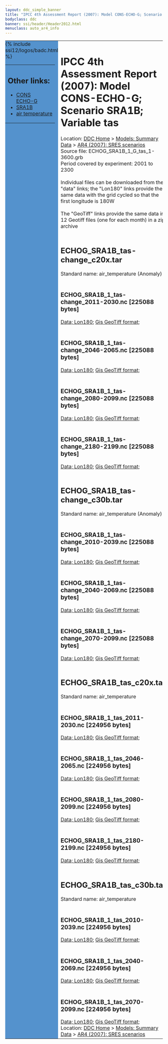 ```yaml
---
layout: ddc_simple_banner
title: "IPCC 4th Assessment Report (2007): Model CONS-ECHO-G; Scenario SRA1B; Variable tas"
bodyclass: ddc
banner: ssi/header/Header2012.html
menuclass: auto_ar4_info
---
```



<table width="100%" border="0" cellspacing="0" cellpadding="0" style="border-collapse: collapse;">
<tr style="margin:0;padding:0;border:0;">
<td style="margin:0;padding:0;border:0;height:1pt;width:150pt;background:#5492CD;" valign="top" >

<div id="lh-col2" class="auto_ar4_info">
<table class="menumain" bgcolor="#5492CD" cellspacing="0" width="100%" border="0">
<tr><td>
<h2> Other links:</h2>
<ul>
<li><a href="/auto/ar4/model-CONS-ECHO-G.html">CONS<br/>ECHO-G</a></li>
<li><a href="/auto/ar4/scenario-SRA1B.html">SRA1B</a></li>
<li><a href="/auto/ar4/var-air_temperature.html">air temperature</a></li>
</ul>
</td></tr>
{% include ssi12/logos/badc.html %}
</table>
</div>
</td>
<td><h1>IPCC 4th Assessment Report (2007): Model CONS-ECHO-G; Scenario SRA1B; Variable tas</h1>

<!-- Breadcrumb1 -->
<div id="breadcrumb1" align="left">
Location: <a href="/index.html">DDC Home</a> > <a href="/sim/gcm_clim/">Models: Summary Data</a>
> <a href="/sim/gcm_clim/SRES_AR4/index.html">AR4 (2007): SRES scenarios</a>
</div>
<!-- End of Breadcrumb1 -->Source file: ECHOG_SRA1B_1_G_tas_1-3600.grb
<br/>
Period covered by experiment: 2001 to 2300<br/>
<br/>Individual files can be downloaded from the "data" links; the "Lon180" links provide the same data
         with the grid cycled so that the first longitude is 180W<br/>
<br/>The "GeoTiff" links provide the same data in 12 Geotiff files (one for each month)
          in a zip archive<br/>
<br/><h2>ECHOG_SRA1B_tas-change_c20x.tar</h2>
Standard name: air_temperature (Anomaly)<br>
<br/><h3>ECHOG_SRA1B_1_tas-change_2011-2030.nc [225088 bytes]</h3>
<a href="/cgi-bin/downl/ar4_nc/tas/ECHOG_SRA1B_1_tas-change_2011-2030.nc">Data; </a><a href="/cgi-bin/downl/ar4_nc/tas/ECHOG_SRA1B_1_tas-change_2011-2030.cyto180.nc"> Lon180</a>; <a href="/cgi-bin/downl/ar4_tif/tas/ECHOG_SRA1B_1_tas-change_2011-2030.zip">Gis GeoTiff format; </a><br/>
<br/><h3>ECHOG_SRA1B_1_tas-change_2046-2065.nc [225088 bytes]</h3>
<a href="/cgi-bin/downl/ar4_nc/tas/ECHOG_SRA1B_1_tas-change_2046-2065.nc">Data; </a><a href="/cgi-bin/downl/ar4_nc/tas/ECHOG_SRA1B_1_tas-change_2046-2065.cyto180.nc"> Lon180</a>; <a href="/cgi-bin/downl/ar4_tif/tas/ECHOG_SRA1B_1_tas-change_2046-2065.zip">Gis GeoTiff format; </a><br/>
<br/><h3>ECHOG_SRA1B_1_tas-change_2080-2099.nc [225088 bytes]</h3>
<a href="/cgi-bin/downl/ar4_nc/tas/ECHOG_SRA1B_1_tas-change_2080-2099.nc">Data; </a><a href="/cgi-bin/downl/ar4_nc/tas/ECHOG_SRA1B_1_tas-change_2080-2099.cyto180.nc"> Lon180</a>; <a href="/cgi-bin/downl/ar4_tif/tas/ECHOG_SRA1B_1_tas-change_2080-2099.zip">Gis GeoTiff format; </a><br/>
<br/><h3>ECHOG_SRA1B_1_tas-change_2180-2199.nc [225088 bytes]</h3>
<a href="/cgi-bin/downl/ar4_nc/tas/ECHOG_SRA1B_1_tas-change_2180-2199.nc">Data; </a><a href="/cgi-bin/downl/ar4_nc/tas/ECHOG_SRA1B_1_tas-change_2180-2199.cyto180.nc"> Lon180</a>; <a href="/cgi-bin/downl/ar4_tif/tas/ECHOG_SRA1B_1_tas-change_2180-2199.zip">Gis GeoTiff format; </a><br/>
<br/><h2>ECHOG_SRA1B_tas-change_c30b.tar</h2>
Standard name: air_temperature (Anomaly)<br>
<br/><h3>ECHOG_SRA1B_1_tas-change_2010-2039.nc [225088 bytes]</h3>
<a href="/cgi-bin/downl/ar4_nc/tas/ECHOG_SRA1B_1_tas-change_2010-2039.nc">Data; </a><a href="/cgi-bin/downl/ar4_nc/tas/ECHOG_SRA1B_1_tas-change_2010-2039.cyto180.nc"> Lon180</a>; <a href="/cgi-bin/downl/ar4_tif/tas/ECHOG_SRA1B_1_tas-change_2010-2039.zip">Gis GeoTiff format; </a><br/>
<br/><h3>ECHOG_SRA1B_1_tas-change_2040-2069.nc [225088 bytes]</h3>
<a href="/cgi-bin/downl/ar4_nc/tas/ECHOG_SRA1B_1_tas-change_2040-2069.nc">Data; </a><a href="/cgi-bin/downl/ar4_nc/tas/ECHOG_SRA1B_1_tas-change_2040-2069.cyto180.nc"> Lon180</a>; <a href="/cgi-bin/downl/ar4_tif/tas/ECHOG_SRA1B_1_tas-change_2040-2069.zip">Gis GeoTiff format; </a><br/>
<br/><h3>ECHOG_SRA1B_1_tas-change_2070-2099.nc [225088 bytes]</h3>
<a href="/cgi-bin/downl/ar4_nc/tas/ECHOG_SRA1B_1_tas-change_2070-2099.nc">Data; </a><a href="/cgi-bin/downl/ar4_nc/tas/ECHOG_SRA1B_1_tas-change_2070-2099.cyto180.nc"> Lon180</a>; <a href="/cgi-bin/downl/ar4_tif/tas/ECHOG_SRA1B_1_tas-change_2070-2099.zip">Gis GeoTiff format; </a><br/>
<br/><h2>ECHOG_SRA1B_tas_c20x.tar</h2>
Standard name: air_temperature<br>
<br/><h3>ECHOG_SRA1B_1_tas_2011-2030.nc [224956 bytes]</h3>
<a href="/cgi-bin/downl/ar4_nc/tas/ECHOG_SRA1B_1_tas_2011-2030.nc">Data; </a><a href="/cgi-bin/downl/ar4_nc/tas/ECHOG_SRA1B_1_tas_2011-2030.cyto180.nc"> Lon180</a>; <a href="/cgi-bin/downl/ar4_tif/tas/ECHOG_SRA1B_1_tas_2011-2030.zip">Gis GeoTiff format; </a><br/>
<br/><h3>ECHOG_SRA1B_1_tas_2046-2065.nc [224956 bytes]</h3>
<a href="/cgi-bin/downl/ar4_nc/tas/ECHOG_SRA1B_1_tas_2046-2065.nc">Data; </a><a href="/cgi-bin/downl/ar4_nc/tas/ECHOG_SRA1B_1_tas_2046-2065.cyto180.nc"> Lon180</a>; <a href="/cgi-bin/downl/ar4_tif/tas/ECHOG_SRA1B_1_tas_2046-2065.zip">Gis GeoTiff format; </a><br/>
<br/><h3>ECHOG_SRA1B_1_tas_2080-2099.nc [224956 bytes]</h3>
<a href="/cgi-bin/downl/ar4_nc/tas/ECHOG_SRA1B_1_tas_2080-2099.nc">Data; </a><a href="/cgi-bin/downl/ar4_nc/tas/ECHOG_SRA1B_1_tas_2080-2099.cyto180.nc"> Lon180</a>; <a href="/cgi-bin/downl/ar4_tif/tas/ECHOG_SRA1B_1_tas_2080-2099.zip">Gis GeoTiff format; </a><br/>
<br/><h3>ECHOG_SRA1B_1_tas_2180-2199.nc [224956 bytes]</h3>
<a href="/cgi-bin/downl/ar4_nc/tas/ECHOG_SRA1B_1_tas_2180-2199.nc">Data; </a><a href="/cgi-bin/downl/ar4_nc/tas/ECHOG_SRA1B_1_tas_2180-2199.cyto180.nc"> Lon180</a>; <a href="/cgi-bin/downl/ar4_tif/tas/ECHOG_SRA1B_1_tas_2180-2199.zip">Gis GeoTiff format; </a><br/>
<br/><h2>ECHOG_SRA1B_tas_c30b.tar</h2>
Standard name: air_temperature<br>
<br/><h3>ECHOG_SRA1B_1_tas_2010-2039.nc [224956 bytes]</h3>
<a href="/cgi-bin/downl/ar4_nc/tas/ECHOG_SRA1B_1_tas_2010-2039.nc">Data; </a><a href="/cgi-bin/downl/ar4_nc/tas/ECHOG_SRA1B_1_tas_2010-2039.cyto180.nc"> Lon180</a>; <a href="/cgi-bin/downl/ar4_tif/tas/ECHOG_SRA1B_1_tas_2010-2039.zip">Gis GeoTiff format; </a><br/>
<br/><h3>ECHOG_SRA1B_1_tas_2040-2069.nc [224956 bytes]</h3>
<a href="/cgi-bin/downl/ar4_nc/tas/ECHOG_SRA1B_1_tas_2040-2069.nc">Data; </a><a href="/cgi-bin/downl/ar4_nc/tas/ECHOG_SRA1B_1_tas_2040-2069.cyto180.nc"> Lon180</a>; <a href="/cgi-bin/downl/ar4_tif/tas/ECHOG_SRA1B_1_tas_2040-2069.zip">Gis GeoTiff format; </a><br/>
<br/><h3>ECHOG_SRA1B_1_tas_2070-2099.nc [224956 bytes]</h3>
<a href="/cgi-bin/downl/ar4_nc/tas/ECHOG_SRA1B_1_tas_2070-2099.nc">Data; </a><a href="/cgi-bin/downl/ar4_nc/tas/ECHOG_SRA1B_1_tas_2070-2099.cyto180.nc"> Lon180</a>; <a href="/cgi-bin/downl/ar4_tif/tas/ECHOG_SRA1B_1_tas_2070-2099.zip">Gis GeoTiff format; </a><br/>
<!-- Breadcrumb2 -->
<div id="breadcrumb2" align="left">
Location: <a href="/index.html">DDC Home</a> > <a href="/sim/gcm_clim/">Models: Summary Data</a>
> <a href="/sim/gcm_clim/SRES_AR4/index.html">AR4 (2007): SRES scenarios</a>
</div>
<!-- End of Breadcrumb2 --></td></tr></table>
